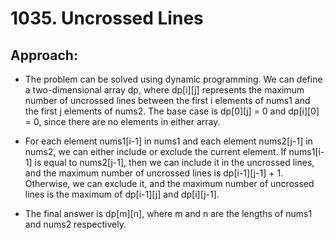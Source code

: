 # 1035. Uncrossed Lines

## Approach:
 - The problem can be solved using dynamic programming. We can define a two-dimensional array dp, where dp[i][j] represents the maximum number of uncrossed lines between the first i elements of nums1 and the first j elements of nums2. The base case is dp[0][j] = 0 and dp[i][0] = 0, since there are no elements in either array.

 - For each element nums1[i-1] in nums1 and each element nums2[j-1] in nums2, we can either include or exclude the current element. If nums1[i-1] is equal to nums2[j-1], then we can include it in the uncrossed lines, and the maximum number of uncrossed lines is dp[i-1][j-1] + 1. Otherwise, we can exclude it, and the maximum number of uncrossed lines is the maximum of dp[i-1][j] and dp[i][j-1].

 - The final answer is dp[m][n], where m and n are the lengths of nums1 and nums2 respectively.

<br></br>
